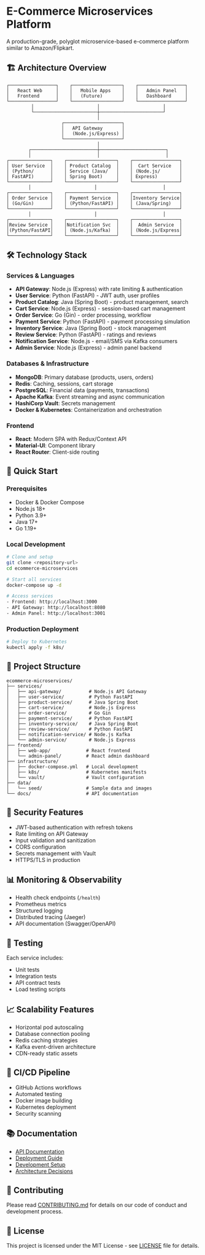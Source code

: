 # E-Commerce Microservices Platform

A production-grade, polyglot microservice-based e-commerce platform similar to Amazon/Flipkart.

## 🏗️ Architecture Overview

```
┌─────────────────┐    ┌──────────────────┐    ┌─────────────────┐
│   React Web     │    │   Mobile Apps    │    │   Admin Panel   │
│   Frontend      │    │   (Future)       │    │   Dashboard     │
└─────────────────┘    └──────────────────┘    └─────────────────┘
         │                       │                       │
         └───────────────────────┼───────────────────────┘
                                 │
                    ┌─────────────────────┐
                    │   API Gateway       │
                    │   (Node.js/Express) │
                    └─────────────────────┘
                                 │
        ┌────────────────────────┼────────────────────────┐
        │                        │                        │
┌───────────────┐    ┌──────────────────┐    ┌─────────────────┐
│ User Service  │    │ Product Catalog  │    │  Cart Service   │
│ (Python/      │    │ Service (Java/   │    │ (Node.js/       │
│ FastAPI)      │    │ Spring Boot)     │    │ Express)        │
└───────────────┘    └──────────────────┘    └─────────────────┘
        │                       │                        │
┌───────────────┐    ┌──────────────────┐    ┌─────────────────┐
│ Order Service │    │ Payment Service  │    │Inventory Service│
│ (Go/Gin)      │    │ (Python/FastAPI) │    │ (Java/Spring)   │
└───────────────┘    └──────────────────┘    └─────────────────┘
        │                       │                        │
┌───────────────┐    ┌──────────────────┐    ┌─────────────────┐
│Review Service │    │Notification Svc  │    │  Admin Service  │
│(Python/FastAPI│    │ (Node.js/Kafka)  │    │ (Node.js/Express│
└───────────────┘    └──────────────────┘    └─────────────────┘
```

## 🛠️ Technology Stack

### Services & Languages
- **API Gateway**: Node.js (Express) with rate limiting & authentication
- **User Service**: Python (FastAPI) - JWT auth, user profiles
- **Product Catalog**: Java (Spring Boot) - product management, search
- **Cart Service**: Node.js (Express) - session-based cart management
- **Order Service**: Go (Gin) - order processing, workflow
- **Payment Service**: Python (FastAPI) - payment processing simulation
- **Inventory Service**: Java (Spring Boot) - stock management
- **Review Service**: Python (FastAPI) - ratings and reviews
- **Notification Service**: Node.js - email/SMS via Kafka consumers
- **Admin Service**: Node.js (Express) - admin panel backend

### Databases & Infrastructure
- **MongoDB**: Primary database (products, users, orders)
- **Redis**: Caching, sessions, cart storage
- **PostgreSQL**: Financial data (payments, transactions)
- **Apache Kafka**: Event streaming and async communication
- **HashiCorp Vault**: Secrets management
- **Docker & Kubernetes**: Containerization and orchestration

### Frontend
- **React**: Modern SPA with Redux/Context API
- **Material-UI**: Component library
- **React Router**: Client-side routing

## 🚀 Quick Start

### Prerequisites
- Docker & Docker Compose
- Node.js 18+
- Python 3.9+
- Java 17+
- Go 1.19+

### Local Development
```bash
# Clone and setup
git clone <repository-url>
cd ecommerce-microservices

# Start all services
docker-compose up -d

# Access services
- Frontend: http://localhost:3000
- API Gateway: http://localhost:8080
- Admin Panel: http://localhost:3001
```

### Production Deployment
```bash
# Deploy to Kubernetes
kubectl apply -f k8s/
```

## 📁 Project Structure

```
ecommerce-microservices/
├── services/
│   ├── api-gateway/          # Node.js API Gateway
│   ├── user-service/         # Python FastAPI
│   ├── product-service/      # Java Spring Boot
│   ├── cart-service/         # Node.js Express
│   ├── order-service/        # Go Gin
│   ├── payment-service/      # Python FastAPI
│   ├── inventory-service/    # Java Spring Boot
│   ├── review-service/       # Python FastAPI
│   ├── notification-service/ # Node.js Kafka
│   └── admin-service/        # Node.js Express
├── frontend/
│   ├── web-app/             # React frontend
│   └── admin-panel/         # React admin dashboard
├── infrastructure/
│   ├── docker-compose.yml   # Local development
│   ├── k8s/                 # Kubernetes manifests
│   └── vault/               # Vault configuration
├── data/
│   └── seed/                # Sample data and images
└── docs/                    # API documentation
```

## 🔐 Security Features

- JWT-based authentication with refresh tokens
- Rate limiting on API Gateway
- Input validation and sanitization
- CORS configuration
- Secrets management with Vault
- HTTPS/TLS in production

## 📊 Monitoring & Observability

- Health check endpoints (`/health`)
- Prometheus metrics
- Structured logging
- Distributed tracing (Jaeger)
- API documentation (Swagger/OpenAPI)

## 🧪 Testing

Each service includes:
- Unit tests
- Integration tests
- API contract tests
- Load testing scripts

## 📈 Scalability Features

- Horizontal pod autoscaling
- Database connection pooling
- Redis caching strategies
- Kafka event-driven architecture
- CDN-ready static assets

## 🔄 CI/CD Pipeline

- GitHub Actions workflows
- Automated testing
- Docker image building
- Kubernetes deployment
- Security scanning

## 📚 Documentation

- [API Documentation](./docs/api/)
- [Deployment Guide](./docs/deployment/)
- [Development Setup](./docs/development/)
- [Architecture Decisions](./docs/architecture/)

## 🤝 Contributing

Please read [CONTRIBUTING.md](./CONTRIBUTING.md) for details on our code of conduct and development process.

## 📄 License

This project is licensed under the MIT License - see [LICENSE](./LICENSE) file for details.
